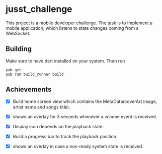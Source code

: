 # jusst_challenge

This project is a mobile developer challenge.
The task is to Implement a mobile application, which listens to state changes coming from a WebSocket.

## Building
Make sure to have dart installed on your system. Then run

```
pub get
pub run build_runner build
```

## Achievements
- [x] Build home screen view which contains the MetaData(coverArt image, artist name and songs title).
- [x] shows an overlay for 3 seconds whenever a volume event is received.
- [x] Display icon depends on the playback state.
- [x] Build a progress bar to track the playback position.
- [x] shows an overlay in case a non-ready system state is received.




